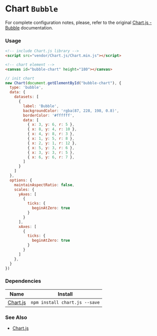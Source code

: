 # Chart `Bubble`

For complete configuration notes, please, refer to the original [Chart.js - Bubble](http://www.chartjs.org/docs/latest/charts/bubble.html) documentation.

<!-- STORY -->

### Usage

```html
<!-- include Chart.js library -->
<script src="vendor/Chart.js/Chart.min.js"></script>

<!-- chart element -->
<canvas id="bubble-chart" height="180"></canvas>

```
```js
// init chart
new Chart(document.getElementById("bubble-chart"), {
  type: 'bubble',
  data: {
    datasets: [
      {
        label: 'Bubble',
        backgroundColor: 'rgba(87, 228, 198, 0.8)',
        borderColor: '#ffffff',
        data: [
          { x: 3, y: 6, r: 5 },
          { x: 8, y: 4, r: 10 },
          { x: 4, y: 8, r: 3 },
          { x: 1, y: 5, r: 8 },
          { x: 2, y: 1, r: 12 },
          { x: 5, y: 3, r: 6 },
          { x: 3, y: 3, r: 5 },
          { x: 6, y: 6, r: 7 },
        ]
      }
    ]
  },
  options: {
    maintainAspectRatio: false,
    scales: {
      yAxes: [
        {
          ticks: {
            beginAtZero: true
          }
        }
      ],
      xAxes: [
        {
          ticks: {
            beginAtZero: true
          }
        }
      ]
    },
  }
})
```

### Dependencies

| Name        | Install    |
|-------------|---------|
| [Chart.js](http://www.chartjs.org/) | `npm install chart.js --save` |


### See Also
- [Chart.js](http://www.chartjs.org/)
